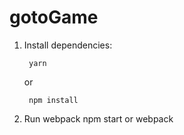# gotoGame

1. Install dependencies:

        yarn

    or

        npm install
2. Run webpack
        npm start
    or
        webpack
